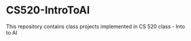 CS520-IntroToAI
===============

This repository contains class projects implemented in CS 520 class - Into to AI
